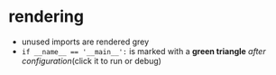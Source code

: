# rendering

- unused imports are rendered grey
- `if __name__ == '__main__':` is marked with a **green triangle** *after configuration*(click it to run or debug) 
